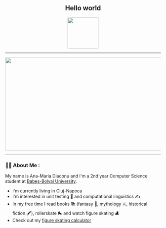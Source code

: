 

<div id="header" align="center">
    <h2> <b> Hello world </b> </h2>
    <img src="https://media.giphy.com/media/cXRew6iGi0cLZSl76j/giphy.gif" width="100"/>
</div>

---

<div align="center">
    <img src="https://media.giphy.com/media/LMcB8XospGZO8UQq87/giphy.gif" width="600" height="300"/>
</div>

---

### 👩‍💻 About Me :

My name is Ana-Maria Diaconu and I'm a 2nd year Computer Science student at [Babeș-Bolyai University](http://www.cs.ubbcluj.ro/).

- I'm currently living in Cluj-Napoca
- I'm interested in unit testing 📝 and computational linguistics ✍️
- In my free time I read books 📚 (fantasy 🧚, mythology ⚔️, historical fiction 🖋️), rollerskate 🛼 and watch figure skating ⛸️
- Check out my [figure skating calculator](https://github.com/DiaconuAna/FS-Score)


<!--
**DiaconuAna/DiaconuAna** is a ✨ _special_ ✨ repository because its `README.md` (this file) appears on your GitHub profile.

Here are some ideas to get you started:

- 🔭 I’m currently working on ...
- 🌱 I’m currently learning ...
- 👯 I’m looking to collaborate on ...
- 🤔 I’m looking for help with ...
- 💬 Ask me about ...
- 📫 How to reach me: ...
- 😄 Pronouns: ...
- ⚡ Fun fact: ...
-->
